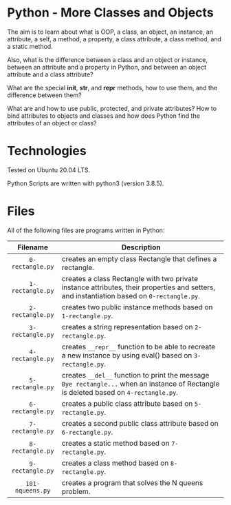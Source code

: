 # Python - More Classes and Objects

The aim is to learn about what is OOP, a class, an object, an instance, an attribute, a self, a method, a property, a class attribute, a class method, and a static method.

Also, what is the difference between a class and an object or instance, between an attribute and a property in Python, and between an object attribute and a class attribute?

What are the special __init__, __str__, and __repr__ methods, how to use them, and the difference between them?

What are and how to use public, protected, and private attributes? How to bind attributes to objects and classes and how does Python find the attributes of an object or class?

# Technologies

Tested on Ubuntu 20.04 LTS.

Python Scripts are written with python3 (version 3.8.5).

# Files

All of the following files are programs written in Python:

| Filename         | Description
|:----------------:| -------------------------------------------------------------------------------------------------------------- 
| `0-rectangle.py` | creates an empty class Rectangle that defines a rectangle.
| `1-rectangle.py` | creates a class Rectangle with two private instance attributes, their properties and setters, and instantiation based on `0-rectangle.py`.
| `2-rectangle.py` | creates two public instance methods based on `1-rectangle.py`.
| `3-rectangle.py` | creates a string representation based on `2-rectangle.py`.
| `4-rectangle.py` | creates `__repr__` function to be able to recreate a new instance by using eval() based on `3-rectangle.py`.
| `5-rectangle.py` | creates `__del__` function to print the message `Bye rectangle...` when an instance of Rectangle is deleted based on `4-rectangle.py`.
| `6-rectangle.py` | creates a public class attribute based on `5-rectangle.py`.
| `7-rectangle.py` | creates a second public class attribute based on `6-rectangle.py`.
| `8-rectangle.py` | creates a static method based on `7-rectangle.py`.
| `9-rectangle.py` | creates a class method based on `8-rectangle.py`.
| `101-nqueens.py` | creates a program that solves the N queens problem.
